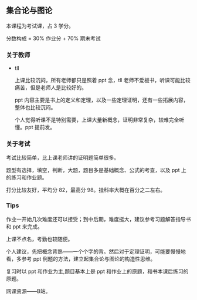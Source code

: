 ## 集合论与图论

本课程为考试课，占 3 学分。

分数构成 = 30% 作业分 + 70% 期末考试

### 关于教师

- tll

  上课比较沉闷，所有老师都只是照着 ppt 念，tll 老师不爱板书，听课可能比较痛苦，但是老师人是比较好的。

  ppt 内容主要是书上的定义和定理，以及一些定理证明，还有一些拓展内容，整体也比较沉闷。

  个人觉得听课不是特别需要，上课大量新概念，证明非常复杂，较难完全听懂。ppt 提前发。

### 关于考试

考试比较简单，比上课老师讲的证明题简单很多。

题型有选择，填空，判断，大题，题目多是基础概念、公式的考查，以及 ppt 上的练习和作业题。

打分比较友好，平均分 82，最高分 98。挂科率大概在百分之二左右。

### Tips

作业一开始几次难度还可以接受；到中后期，难度挺大，建议参考习题解答指导书和 ppt 来完成。

上课不点名，考勤也较随便。

个人建议，先把概念背熟——一个个字的背。然后对于定理证明，可能要慢慢地看，多参考 ppt 例题的方法，建立起集合论与图论的构造性思维。

复习时以 ppt 和作业为主,题目基本上是 ppt 和作业上的原题，和书本课后练习的原题。

网课资源——B站。

